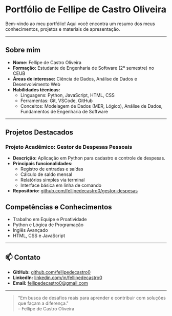 #  Portfólio de Fellipe de Castro Oliveira

Bem-vindo ao meu portfólio! Aqui você encontra um resumo dos meus conhecimentos, projetos e materiais de apresentação.

---

##  Sobre mim

- **Nome:** Fellipe de Castro Oliveira
- **Formação:** Estudante de Engenharia de Software (2º semestre) no CEUB
- **Áreas de interesse:** Ciência de Dados, Análise de Dados e Desenvolvimento Web
- **Habilidades técnicas:**
  - Linguagens: Python, JavaScript, HTML, CSS
  - Ferramentas: Git, VSCode, GitHub
  - Conceitos: Modelagem de Dados (MER, Lógico), Análise de Dados, Fundamentos de Engenharia de Software

---

##  Projetos Destacados

### Projeto Acadêmico: Gestor de Despesas Pessoais
- **Descrição:** Aplicação em Python para cadastro e controle de despesas.
- **Principais funcionalidades:**
  - Registro de entradas e saídas
  - Cálculo de saldo mensal
  - Relatórios simples via terminal
  - Interface básica em linha de comando
- **Repositório:** [github.com/fellipedecastro0/gestor-despesas]([https://github.com/fellipedecastro0/gestor-despesas](https://github.com/fellipedecastro0/gestor_despesas_pessoais))

##  Competências e Conhecimentos

- Trabalho em Equipe e Proatividade
- Python e Lógica de Programação
- Inglês Avançado
- HTML, CSS e JavaScript


---

## 📫 Contato

- **GitHub:** [github.com/fellipedecastro0](https://github.com/fellipedecastro0)
- **LinkedIn:** [linkedin.com/in/fellipedecastro0](https://linkedin.com/in/fellipedecastro0)
- **Email:** fellipedecastro0@gmail.com

---

> "Em busca de desafios reais para aprender e contribuir com soluções que façam a diferença."  
> – Fellipe de Castro Oliveira
